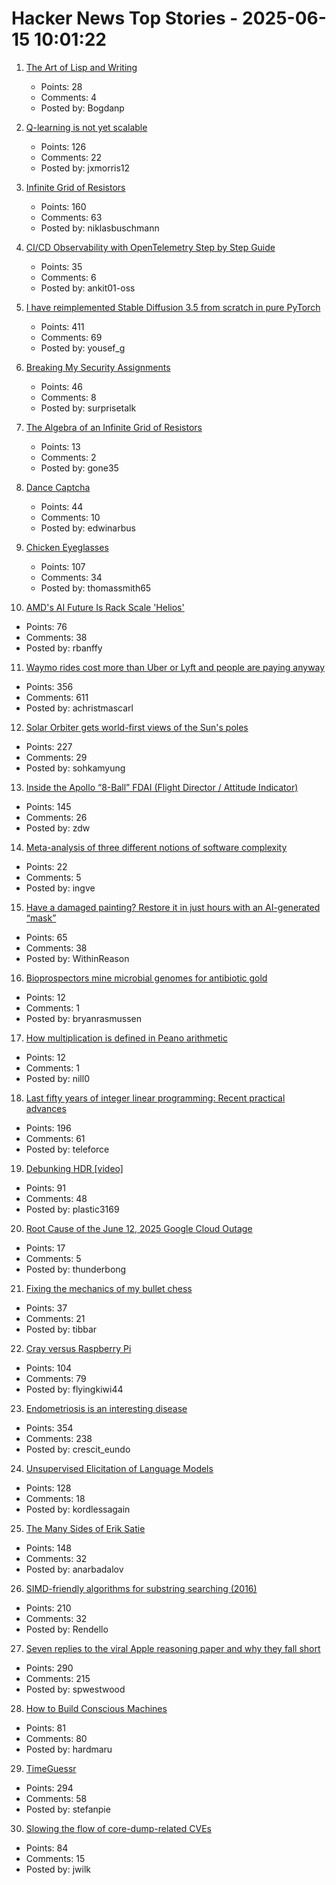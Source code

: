 # Hacker News Top Stories - 2025-06-15 10:01:22

1. [The Art of Lisp and Writing](https://www.dreamsongs.com/ArtOfLisp.html)
   - Points: 28
   - Comments: 4
   - Posted by: Bogdanp

2. [Q-learning is not yet scalable](https://seohong.me/blog/q-learning-is-not-yet-scalable/)
   - Points: 126
   - Comments: 22
   - Posted by: jxmorris12

3. [Infinite Grid of Resistors](https://www.mathpages.com/home/kmath668/kmath668.htm)
   - Points: 160
   - Comments: 63
   - Posted by: niklasbuschmann

4. [CI/CD Observability with OpenTelemetry Step by Step Guide](https://signoz.io/blog/cicd-observability-with-opentelemetry/)
   - Points: 35
   - Comments: 6
   - Posted by: ankit01-oss

5. [I have reimplemented Stable Diffusion 3.5 from scratch in pure PyTorch](https://github.com/yousef-rafat/miniDiffusion)
   - Points: 411
   - Comments: 69
   - Posted by: yousef_g

6. [Breaking My Security Assignments](https://www.akpain.net/blog/breaking-secnet-assignments/)
   - Points: 46
   - Comments: 8
   - Posted by: surprisetalk

7. [The Algebra of an Infinite Grid of Resistors](https://www.mathpages.com/home/kmath669/kmath669.htm)
   - Points: 13
   - Comments: 2
   - Posted by: gone35

8. [Dance Captcha](https://dance-captcha.vercel.app/)
   - Points: 44
   - Comments: 10
   - Posted by: edwinarbus

9. [Chicken Eyeglasses](https://en.wikipedia.org/wiki/Chicken_eyeglasses)
   - Points: 107
   - Comments: 34
   - Posted by: thomassmith65

10. [AMD's AI Future Is Rack Scale 'Helios'](https://morethanmoore.substack.com/p/amds-ai-future-is-rack-scale-helios)
   - Points: 76
   - Comments: 38
   - Posted by: rbanffy

11. [Waymo rides cost more than Uber or Lyft and people are paying anyway](https://techcrunch.com/2025/06/12/waymo-rides-cost-more-than-uber-or-lyft-and-people-are-paying-anyway/)
   - Points: 356
   - Comments: 611
   - Posted by: achristmascarl

12. [Solar Orbiter gets world-first views of the Sun's poles](https://www.esa.int/Science_Exploration/Space_Science/Solar_Orbiter/Solar_Orbiter_gets_world-first_views_of_the_Sun_s_poles)
   - Points: 227
   - Comments: 29
   - Posted by: sohkamyung

13. [Inside the Apollo “8-Ball” FDAI (Flight Director / Attitude Indicator)](https://www.righto.com/2025/06/inside-apollo-fdai.html)
   - Points: 145
   - Comments: 26
   - Posted by: zdw

14. [Meta-analysis of three different notions of software complexity](https://typesanitizer.com/blog/complexity-definitions.html)
   - Points: 22
   - Comments: 5
   - Posted by: ingve

15. [Have a damaged painting? Restore it in just hours with an AI-generated “mask”](https://news.mit.edu/2025/restoring-damaged-paintings-using-ai-generated-mask-0611)
   - Points: 65
   - Comments: 38
   - Posted by: WithinReason

16. [Bioprospectors mine microbial genomes for antibiotic gold](https://cen.acs.org/pharmaceuticals/drug-discovery/Bioprospectors-mine-microbial-genomes-antibiotic/103/web/2025/06)
   - Points: 12
   - Comments: 1
   - Posted by: bryanrasmussen

17. [How multiplication is defined in Peano arithmetic](http://devlinsangle.blogspot.com/2011/11/how-multiplication-is-really-defined-in.html)
   - Points: 12
   - Comments: 1
   - Posted by: nill0

18. [Last fifty years of integer linear programming: Recent practical advances](https://inria.hal.science/hal-04776866v1)
   - Points: 196
   - Comments: 61
   - Posted by: teleforce

19. [Debunking HDR [video]](https://yedlin.net/DebunkingHDR/index.html)
   - Points: 91
   - Comments: 48
   - Posted by: plastic3169

20. [Root Cause of the June 12, 2025 Google Cloud Outage](https://twitter.com/0xTib3rius/status/1933702904734429560)
   - Points: 17
   - Comments: 5
   - Posted by: thunderbong

21. [Fixing the mechanics of my bullet chess](https://jacobbrazeal.wordpress.com/2025/06/14/fixing-the-mechanics-of-my-bullet-chess/)
   - Points: 37
   - Comments: 21
   - Posted by: tibbar

22. [Cray versus Raspberry Pi](https://www.aardvark.co.nz/daily/2025/0611.shtml)
   - Points: 104
   - Comments: 79
   - Posted by: flyingkiwi44

23. [Endometriosis is an interesting disease](https://www.owlposting.com/p/endometriosis-is-an-incredibly-interesting)
   - Points: 354
   - Comments: 238
   - Posted by: crescit_eundo

24. [Unsupervised Elicitation of Language Models](https://arxiv.org/abs/2506.10139)
   - Points: 128
   - Comments: 18
   - Posted by: kordlessagain

25. [The Many Sides of Erik Satie](https://thereader.mitpress.mit.edu/the-many-sides-of-erik-satie/)
   - Points: 148
   - Comments: 32
   - Posted by: anarbadalov

26. [SIMD-friendly algorithms for substring searching (2016)](http://0x80.pl/notesen/2016-11-28-simd-strfind.html)
   - Points: 210
   - Comments: 32
   - Posted by: Rendello

27. [Seven replies to the viral Apple reasoning paper and why they fall short](https://garymarcus.substack.com/p/seven-replies-to-the-viral-apple)
   - Points: 290
   - Comments: 215
   - Posted by: spwestwood

28. [How to Build Conscious Machines](https://osf.io/preprints/thesiscommons/wehmg_v1)
   - Points: 81
   - Comments: 80
   - Posted by: hardmaru

29. [TimeGuessr](https://timeguessr.com/)
   - Points: 294
   - Comments: 58
   - Posted by: stefanpie

30. [Slowing the flow of core-dump-related CVEs](https://lwn.net/SubscriberLink/1024160/f18b880c8cd1eef1/)
   - Points: 84
   - Comments: 15
   - Posted by: jwilk

